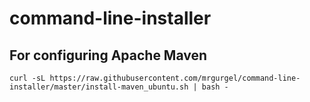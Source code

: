 # command-line-installer

## For configuring Apache Maven
`curl -sL https://raw.githubusercontent.com/mrgurgel/command-line-installer/master/install-maven_ubuntu.sh | bash -`